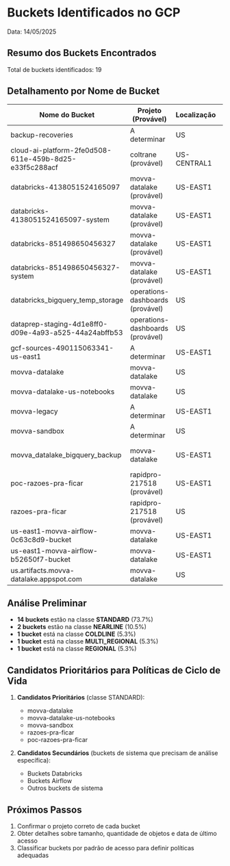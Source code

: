 # Buckets Identificados no GCP

Data: 14/05/2025

## Resumo dos Buckets Encontrados

Total de buckets identificados: 19

## Detalhamento por Nome de Bucket

| Nome do Bucket | Projeto (Provável) | Localização | Classe de Armazenamento | Data de Criação | Observações |
|----------------|---------------------|------------|----------------------|-----------------|-------------|
| backup-recoveries | A determinar | US | COLDLINE | 28/11/2022 | Já em classe econômica |
| cloud-ai-platform-2fe0d508-611e-459b-8d25-e33f5c288acf | coltrane (provável) | US-CENTRAL1 | REGIONAL | 13/08/2021 | Bucket do Vertex AI |
| databricks-4138051524165097 | movva-datalake (provável) | US-EAST1 | STANDARD | 21/10/2021 | Databricks |
| databricks-4138051524165097-system | movva-datalake (provável) | US-EAST1 | STANDARD | 21/10/2021 | Sistema Databricks |
| databricks-851498650456327 | movva-datalake (provável) | US-EAST1 | STANDARD | 22/03/2023 | Databricks |
| databricks-851498650456327-system | movva-datalake (provável) | US-EAST1 | STANDARD | 22/03/2023 | Sistema Databricks |
| databricks_bigquery_temp_storage | operations-dashboards (provável) | US | STANDARD | 03/04/2023 | Armazenamento temporário |
| dataprep-staging-4d1e8ff0-d09e-4a93-a525-44a24abffb53 | operations-dashboards (provável) | US | MULTI_REGIONAL | 25/04/2022 | Dataprep |
| gcf-sources-490115063341-us-east1 | A determinar | US-EAST1 | STANDARD | 02/09/2021 | Cloud Functions |
| movva-datalake | movva-datalake | US | STANDARD | 10/06/2021 | Bucket principal |
| movva-datalake-us-notebooks | movva-datalake | US | STANDARD | 04/05/2022 | Notebooks |
| movva-legacy | A determinar | US-EAST1 | NEARLINE | 19/07/2021 | Dados legados, já em Nearline |
| movva-sandbox | A determinar | US | STANDARD | 08/06/2021 | Ambiente de sandbox |
| movva_datalake_bigquery_backup | movva-datalake | US-EAST1 | NEARLINE | 04/09/2024 | Backup do BigQuery, já em Nearline |
| poc-razoes-pra-ficar | rapidpro-217518 (provável) | US-EAST1 | STANDARD | 27/04/2022 | POC |
| razoes-pra-ficar | rapidpro-217518 (provável) | US | STANDARD | 05/04/2022 | |
| us-east1-movva-airflow-0c63c8d9-bucket | movva-datalake | US-EAST1 | STANDARD | 22/05/2023 | Airflow |
| us-east1-movva-airflow-b52650f7-bucket | movva-datalake | US-EAST1 | STANDARD | 19/05/2023 | Airflow |
| us.artifacts.movva-datalake.appspot.com | movva-datalake | US | STANDARD | 02/09/2021 | App Engine artifacts |

## Análise Preliminar

- **14 buckets** estão na classe **STANDARD** (73.7%)
- **2 buckets** estão na classe **NEARLINE** (10.5%)
- **1 bucket** está na classe **COLDLINE** (5.3%)
- **1 bucket** está na classe **MULTI_REGIONAL** (5.3%)
- **1 bucket** está na classe **REGIONAL** (5.3%)

## Candidatos Prioritários para Políticas de Ciclo de Vida

1. **Candidatos Prioritários** (classe STANDARD):
   - movva-datalake
   - movva-datalake-us-notebooks
   - movva-sandbox
   - razoes-pra-ficar
   - poc-razoes-pra-ficar

2. **Candidatos Secundários** (buckets de sistema que precisam de análise específica):
   - Buckets Databricks
   - Buckets Airflow
   - Outros buckets de sistema

## Próximos Passos

1. Confirmar o projeto correto de cada bucket
2. Obter detalhes sobre tamanho, quantidade de objetos e data de último acesso
3. Classificar buckets por padrão de acesso para definir políticas adequadas
